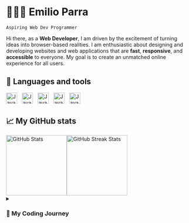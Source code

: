 # 👨🏽‍💻 Emilio Parra 

`Aspiring Web Dev Programmer`

Hi there, as a **Web Developer**, I am driven by the excitement of turning ideas into browser-based realities. I am enthusiastic about designing and developing websites and web applications that are **fast**, **responsive**, and **accessible** to everyone. My goal is to create an unmatched online experience for all users.

🧰 Languages and tools
------
<img align="left" alt="Java" width="30px" style="padding-right:10px;" src="https://cdn.jsdelivr.net/gh/devicons/devicon@latest/icons/html5/html5-plain.svg" />
<img align="left" alt="Java" width="30px" style="padding-right:10px;" src="https://cdn.jsdelivr.net/gh/devicons/devicon@latest/icons/css3/css3-plain.svg" />
<img align="left" alt="Java" width="30px" style="padding-right:10px;" src="https://cdn.jsdelivr.net/gh/devicons/devicon@latest/icons/tailwindcss/tailwindcss-original.svg" />
<img align="left" alt="Java" width="30px" style="padding-right:10px;" src="https://cdn.jsdelivr.net/gh/devicons/devicon@latest/icons/javascript/javascript-plain.svg" />
<img align="left" alt="Java" width="30px" style="padding-right:10px;" src="https://cdn.jsdelivr.net/gh/devicons/devicon@latest/icons/react/react-original.svg" />
<br>
<br>

📈 My GitHub stats
------
<div style="display: flex;">
  <img src="https://github-readme-stats.vercel.app/api?username=EmilioPG13&show_icons=true&theme=github_dark_dimmed" alt="GitHub Stats" height="165" style="max-width: 100%;">
  <img src="https://streak-stats.demolab.com/?user=EmilioPG13&theme=github_dark_dimmed" alt="GitHub Streak Stats" height="165" style="max-width: 100%;">
</div>

<details>
  <summary><h3>📖 My Coding Journey</h3></summary>
    <p>My interest in computers was sparked during my early years, largely due to the influence of my father's engagement with technology. The opportunity to learn a variety of tips and commands significantly elevated my user experience.</p>
    <p>As a teenager, platforms like Tumblr piqued my curiosity, they offered users the ability to personalise their pages using HTML. Unbeknownst to me, this was my initial venture into the realm of web development.</p>
    <p>In the years that followed, I found that learning to code was not as daunting as it seemed. This transitioned from a leisurely pursuit to a professional goal. Currently, I am ardently pursuing a career in the tech industry.</p>
</details>
